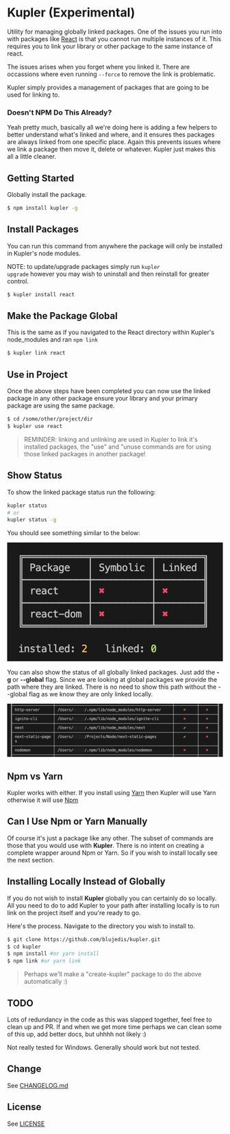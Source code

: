 # Kupler (Experimental)

Utility for managing globally linked packages. One of the issues you run into with packages like [React](https://reactjs.org) is that you cannot run multiple instances of it. This requires you to link your library or other package to the same instance of react.

The issues arises when you forget where you linked it. There are occassions where even running <code>--force</code> to remove the link is problematic.

Kupler simply provides a management of packages that are going to be used for linking to.

### Doesn't NPM Do This Already?

Yeah pretty much, basically all we're doing here is adding a few helpers to better understand what's linked and where, and it ensures thes packages are always linked from one specific place. Again this prevents issues where we link a package then move it, delete or whatever. Kupler just makes this all a little cleaner.

## Getting Started

Globally install the package.

```sh
$ npm install kupler -g
```

## Install Packages

You can run this command from anywhere the package will only be installed in Kupler's node modules.

NOTE: to update/upgrade packages simply run <code>kupler upgrade</code> however you may wish to uninstall and then reinstall for greater control.

```sh
$ kupler install react
```

## Make the Package Global

This is the same as if you navigated to the React directory within Kupler's node_modules and ran <code>npm link</code>

```sh
$ kupler link react
```

## Use in Project

Once the above steps have been completed you can now use the linked package in any other package ensure your library and your primary package are using the same package.

```sh
$ cd /some/other/project/dir
$ kupler use react
```

> REMINDER: linking and unlinking are used in Kupler to link it's installed packages, the "use" and "unuse commands are for using those linked packages in another package!

## Show Status

To show the linked package status run the following:

```sh
kupler status
# or
kupler status -g
```

You should see something similar to the below:

![Link Status Image](fixtures/status.png)

You can also show the status of all globally linked packages. Just add the **-g** or **--global** flag. Since we are looking at global packages we provide the path where they are linked. There is no need to show this path without the --global flag as we know they are only linked locally.

![Link Status Image](fixtures/status-all.png)

## Npm vs Yarn

Kupler works with either. If you install using [Yarn](https://yarnpkg.com) then Kupler will use Yarn otherwise it will use [Npm](https://npmjs.org)

## Can I Use Npm or Yarn Manually

Of course it's just a package like any other. The subset of commands are those that you would use with **Kupler**. There is no intent on creating a complete wrapper around Npm or Yarn. So if you wish to install locally see the next section.

## Installing Locally Instead of Globally

If you do not wish to install **Kupler** globally you can certainly do so locally. All you need to do to add Kupler to your path after installing locally is to run link on the project itself and you're ready to go.

Here's the process. Navigate to the directory you wish to install to.

```sh
$ git clone https://github.com/blujedis/kupler.git
$ cd kupler
$ npm install #or yarn install
$ npm link #or yarn link
```

> Perhaps we'll make a "create-kupler" package to do the above automatically :)

## TODO

Lots of redundancy in the code as this was slapped together, feel free to clean up and PR. If and when we get more time perhaps we can clean some of this up, add better docs, but uhhhh not likely :)

Not really tested for Windows. Generally should work but not tested.

## Change

See [CHANGELOG.md](CHANGELOG.md)

## License

See [LICENSE](LICENSE)
